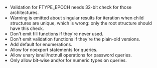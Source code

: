 - Validation for FTYPE\_EPOCH needs 32-bit check for those architectures.
- Warning is emitted about singular results for iteration when child
  structures are unique, which is wrong: only the root structure should
  have this check.
- Don't emit fill functions if they're never used.
- Don't emit validation functions if they're the plain-old versions.
- Add default for enumerations.
- Allow for noexport statements for queries.
- Allow unary isnull/notnull operations for password queries.
- Only allow bit-wise and/or for numeric types on queries.

